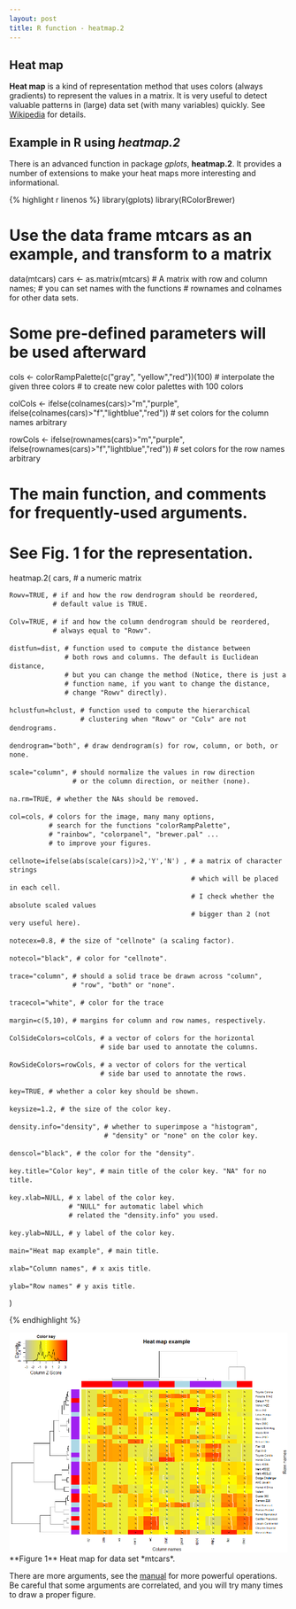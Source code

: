 ```yaml
---
layout: post
title: R function - heatmap.2
---
```


## Heat map
**Heat map** is a kind of representation method that uses colors (always gradients) to represent the values in a matrix. It is very useful to detect valuable patterns in (large) data set (with many variables) quickly. See [Wikipedia](https://en.wikipedia.org/wiki/Heat_map) for details.

<!-- more -->

## Example in R using *heatmap.2*
There is an advanced function in package *gplots*, **heatmap.2**. It provides a number of extensions to make your heat maps more interesting and informational.

{% highlight r linenos %}
library(gplots)
library(RColorBrewer)

# Use the data frame mtcars as an example, and transform to a matrix
data(mtcars)
cars <- as.matrix(mtcars) # A matrix with row and column names; 
                          # you can set names with the functions 
                          # rownames and colnames for other data sets.

# Some pre-defined parameters will be used afterward
cols <- colorRampPalette(c("gray",
    "yellow","red"))(100) # interpolate the given three colors 
                          # to create new color palettes with 100 colors

colCols <- ifelse(colnames(cars)>"m","purple",
    ifelse(colnames(cars)>"f","lightblue","red")) # set colors for the column names arbitrary

rowCols <- ifelse(rownames(cars)>"m","purple",
    ifelse(rownames(cars)>"f","lightblue","red")) # set colors for the row names arbitrary

# The main function, and comments for frequently-used arguments. 
# See Fig. 1 for the representation.
heatmap.2(
    cars, # a numeric matrix

    Rowv=TRUE, # if and how the row dendrogram should be reordered, 
               # default value is TRUE.

    Colv=TRUE, # if and how the column dendrogram should be reordered, 
               # always equal to "Rowv".

    distfun=dist, # function used to compute the distance between 
                  # both rows and columns. The default is Euclidean distance, 
                  # but you can change the method (Notice, there is just a 
                  # function name, if you want to change the distance, 
                  # change "Rowv" directly).

    hclustfun=hclust, # function used to compute the hierarchical 
                      # clustering when "Rowv" or "Colv" are not dendrograms. 

    dendrogram="both", # draw dendrogram(s) for row, column, or both, or none.

    scale="column", # should normalize the values in row direction 
                    # or the column direction, or neither (none).

    na.rm=TRUE, # whether the NAs should be removed.
    
    col=cols, # colors for the image, many many options, 
              # search for the functions "colorRampPalette", 
              # "rainbow", "colorpanel", "brewer.pal" ... 
              # to improve your figures.
    
    cellnote=ifelse(abs(scale(cars))>2,'Y','N') , # a matrix of character strings 
                                                  # which will be placed in each cell. 
                                                  # I check whether the absolute scaled values 
                                                  # bigger than 2 (not very useful here).

    notecex=0.8, # the size of "cellnote" (a scaling factor).

    notecol="black", # color for "cellnote".
    
    trace="column", # should a solid trace be drawn across "column", 
                    # "row", "both" or "none".

    tracecol="white", # color for the trace

    margin=c(5,10), # margins for column and row names, respectively.

    ColSideColors=colCols, # a vector of colors for the horizontal 
                           # side bar used to annotate the columns. 

    RowSideColors=rowCols, # a vector of colors for the vertical 
                           # side bar used to annotate the rows.

    key=TRUE, # whether a color key should be shown.

    keysize=1.2, # the size of the color key.

    density.info="density", # whether to superimpose a "histogram", 
                            # "density" or "none" on the color key.

    denscol="black", # the color for the "density".

    key.title="Color key", # main title of the color key. "NA" for no title.

    key.xlab=NULL, # x label of the color key. 
                   # "NULL" for automatic label which
                   # related the "density.info" you used.

    key.ylab=NULL, # y label of the color key.

    main="Heat map example", # main title.

    xlab="Column names", # x axis title.

    ylab="Row names" # y axis title.
    
)

{% endhighlight %}

<img src="/images/heatmap.png" alt="fig1"/>
**Figure 1** Heat map for data set *mtcars*.

There are more arguments, see the [manual](https://cran.r-project.org/web/packages/gplots/) for more powerful operations. Be careful that some arguments are correlated, and you will try many times to draw a proper figure.